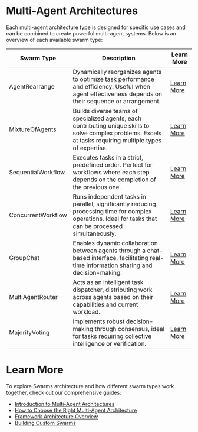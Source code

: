 # Multi-Agent Architectures

Each multi-agent architecture type is designed for specific use cases and can be combined to create powerful multi-agent systems. Below is an overview of each available swarm type:

| Swarm Type           | Description                                                                  | Learn More |
|----------------------|------------------------------------------------------------------------------|------------|
| AgentRearrange       | Dynamically reorganizes agents to optimize task performance and efficiency. Useful when agent effectiveness depends on their sequence or arrangement. | [Learn More](agent_rearrange.md) |
| MixtureOfAgents      | Builds diverse teams of specialized agents, each contributing unique skills to solve complex problems. Excels at tasks requiring multiple types of expertise. | [Learn More](mixture_of_agents.md) |
| SequentialWorkflow   | Executes tasks in a strict, predefined order. Perfect for workflows where each step depends on the completion of the previous one. | [Learn More](sequential_workflow.md) |
| ConcurrentWorkflow   | Runs independent tasks in parallel, significantly reducing processing time for complex operations. Ideal for tasks that can be processed simultaneously. | [Learn More](concurrent_workflow.md) |
| GroupChat            | Enables dynamic collaboration between agents through a chat-based interface, facilitating real-time information sharing and decision-making. | [Learn More](group_chat.md) |
| MultiAgentRouter     | Acts as an intelligent task dispatcher, distributing work across agents based on their capabilities and current workload. | [Learn More](multi_agent_router.md) |
| MajorityVoting       | Implements robust decision-making through consensus, ideal for tasks requiring collective intelligence or verification. | [Learn More](majority_voting.md) |

<!-- | SpreadSheetSwarm     | Provides a structured approach to data management and operations, ideal for tasks involving data analysis, transformation, and systematic processing in a spreadsheet-like structure. | [Learn More](spreadsheet_swarm.md) | -->

<!-- | AutoSwarmBuilder     | Automatically configures agent architectures based on task requirements and performance metrics, simplifying swarm creation. | [Learn More](auto_swarm_builder.md) |
| HierarchicalSwarm    | Implements a structured, multi-level approach to task management, with clear lines of authority and delegation. | [Learn More](hierarchical_swarm.md) | -->
<!-- | Auto                | Intelligently selects the most effective swarm architecture for a given task based on context. | [Learn More](auto.md) | -->
<!-- | MALT                | Specialized framework for language-based tasks, optimizing agent collaboration for complex language processing operations. | [Learn More](malt.md) | -->

# Learn More

To explore Swarms architecture and how different swarm types work together, check out our comprehensive guides:

- [Introduction to Multi-Agent Architectures](/swarms/concept/swarm_architectures)
- [How to Choose the Right Multi-Agent Architecture](/swarms/concept/how_to_choose_swarms)
- [Framework Architecture Overview](/swarms/concept/framework_architecture)
- [Building Custom Swarms](/swarms/structs/custom_swarm)
